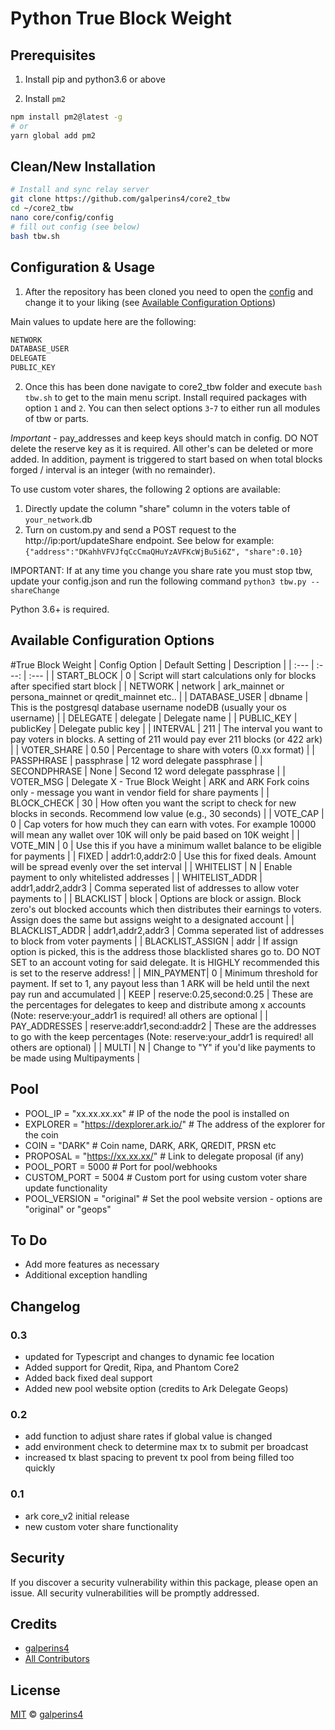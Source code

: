 # Python True Block Weight

## Prerequisites

1. Install pip and python3.6 or above

2. Install `pm2`

```bash
npm install pm2@latest -g
# or
yarn global add pm2
```

## Clean/New Installation

```sh
# Install and sync relay server
git clone https://github.com/galperins4/core2_tbw
cd ~/core2_tbw
nano core/config/config
# fill out config (see below)
bash tbw.sh
```

## Configuration & Usage

1. After the repository has been cloned you need to open the [config](./core/config/config) and change it to your liking (see [Available Configuration Options](#available-configuration-options))

Main values to update here are the following:

```txt
NETWORK
DATABASE_USER
DELEGATE
PUBLIC_KEY
```

2. Once this has been done navigate to core2_tbw folder and execute `bash tbw.sh` to get to the main menu script. Install required packages with option `1` and `2`. You can then select options `3`-`7` to either run all modules of tbw or parts.

_Important_ - pay_addresses and keep keys should match in config. DO NOT delete the reserve key as it is required. All other's can be deleted or more added. In addition, payment is triggered to start based on when total blocks forged / interval is an integer (with no remainder).

To use custom voter shares, the following 2 options are available:

1) Directly update the column "share" column in the voters table of `your_network`.db
2) Turn on custom.py and send a POST request to the http://ip:port/updateShare endpoint. See below for example: `{"address":"DKahhVFVJfqCcCmaQHuYzAVFKcWjBu5i6Z", "share":0.10}`

IMPORTANT: If at any time you change you share rate you must stop tbw, update your config.json and run the following command `python3 tbw.py --shareChange`

Python 3.6+ is required.

## Available Configuration Options 
#True Block Weight
| Config Option | Default Setting | Description | 
| :--- | :---: | :--- |
| START_BLOCK | 0 | Script will start calculations only for blocks after specified start block |
| NETWORK | network | ark_mainnet or persona_mainnet or qredit_mainnet etc.. |
| DATABASE_USER | dbname | This is the postgresql database username nodeDB (usually your os username) |
| DELEGATE | delegate | Delegate name |
| PUBLIC_KEY | publicKey | Delegate public key |
| INTERVAL | 211  | The interval you want to pay voters in blocks. A setting of 211 would pay ever 211 blocks (or 422 ark) |
| VOTER_SHARE | 0.50  | Percentage to share with voters (0.xx format) |
| PASSPHRASE | passphrase | 12 word delegate passphrase |
| SECONDPHRASE | None | Second 12 word delegate passphrase |
| VOTER_MSG | Delegate X - True Block Weight | ARK and ARK Fork coins only - message you want in vendor field for share payments |
| BLOCK_CHECK | 30 | How often you want the script to check for new blocks in seconds. Recommend low value (e.g., 30 seconds) |
| VOTE_CAP | 0 | Cap voters for how much they can earn with votes. For example 10000 will mean any wallet over 10K will only be paid based on 10K weight |
| VOTE_MIN | 0 | Use this if you have a minimum wallet balance to be eligible for payments |
| FIXED | addr1:0,addr2:0 | Use this for fixed deals. Amount will be spread evenly over the set interval |
| WHITELIST | N | Enable payment to only whitelisted addresses |
| WHITELIST_ADDR | addr1,addr2,addr3 | Comma seperated list of addresses to allow voter payments to |
| BLACKLIST | block | Options are block or assign. Block zero's out blocked accounts which then distributes their earnings to voters. Assign does the same but assigns weight to a designated account |
| BLACKLIST_ADDR | addr1,addr2,addr3 | Comma seperated list of addresses to block from voter payments |
| BLACKLIST_ASSIGN | addr | If assign option is picked, this is the address those blacklisted shares go to. DO NOT SET to an account voting for said delegate. It is HIGHLY recommended this is set to the reserve address! |
| MIN_PAYMENT| 0 | Minimum threshold for payment. If set to 1, any payout less than 1 ARK will be held until the next pay run and accumulated |
| KEEP | reserve:0.25,second:0.25 | These are the percentages for delegates to keep and distribute among x accounts (Note: reserve:your_addr1 is required! all others are optional |
| PAY_ADDRESSES | reserve:addr1,second:addr2 | These are the addresses to go with the keep percentages (Note: reserve:your_addr1 is required! all others are optional) |
| MULTI | N | Change to "Y" if you'd like payments to be made using Multipayments |



## Pool

- POOL_IP = "xx.xx.xx.xx"                  # IP of the node the pool is installed on     
- EXPLORER = "https://dexplorer.ark.io/"   # The address of the explorer for the coin
- COIN = "DARK"                            # Coin name, DARK, ARK, QREDIT, PRSN etc
- PROPOSAL = "https://xx.xx.xx/"           # Link to delegate proposal (if any)
- POOL_PORT = 5000                         # Port for pool/webhooks
- CUSTOM_PORT = 5004                       # Custom port for using custom voter share update functionality
- POOL_VERSION = "original"                # Set the pool website version - options are "original" or "geops"

## To Do

- Add more features as necessary
- Additional exception handling

## Changelog

### 0.3
- updated for Typescript and changes to dynamic fee location
- Added support for Qredit, Ripa, and Phantom Core2
- Added back fixed deal support
- Added new pool website option (credits to Ark Delegate Geops)

### 0.2
- add function to adjust share rates if global value is changed
- add environment check to determine max tx to submit per broadcast
- increased tx blast spacing to prevent tx pool from being filled too quickly

### 0.1
- ark core_v2 initial release
- new custom voter share functionality

## Security

If you discover a security vulnerability within this package, please open an issue. All security vulnerabilities will be promptly addressed.

## Credits

- [galperins4](https://github.com/galperins4)
- [All Contributors](../../contributors)

## License

[MIT](LICENSE) © [galperins4](https://github.com/galperins4)






